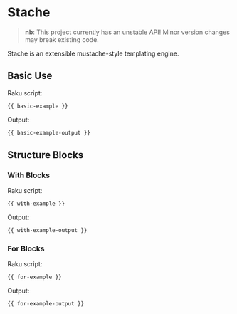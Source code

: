 
# Stache

> **nb**: This project currently has an unstable API! Minor version changes may break existing code.

Stache is an extensible mustache-style templating engine.

## Basic Use

Raku script:

```raku
{{ basic-example }}
```

Output:

```txt
{{ basic-example-output }}
```

## Structure Blocks

### With Blocks

Raku script:

```raku
{{ with-example }}
```

Output:

```txt
{{ with-example-output }}
```

### For Blocks

Raku script:

```raku
{{ for-example }}
```

Output:

```txt
{{ for-example-output }}
```

